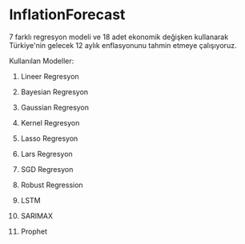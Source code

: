 # InflationForecast
7 farklı regresyon modeli ve 18 adet ekonomik değişken kullanarak Türkiye'nin gelecek 12 aylık enflasyonunu tahmin etmeye çalışıyoruz.

Kullanılan Modeller:
1) Lineer Regresyon

2) Bayesian Regresyon

3) Gaussian Regresyon

4) Kernel Regresyon

5) Lasso Regresyon

6) Lars Regresyon

7) SGD Regresyon

8) Robust Regression

9) LSTM

10) SARIMAX

11) Prophet



